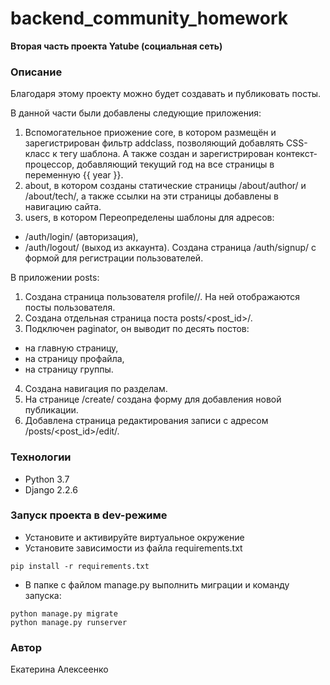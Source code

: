 # backend_community_homework

**Вторая часть проекта Yatube (социальная сеть)**

### Описание
Благодаря этому проекту можно будет создавать и публиковать посты.

В данной части были добавлены следующие приложения:
1. Вспомогательное приожение core, в котором размещён и зарегистрирован фильтр addclass, позволяющий добавлять CSS-класс к тегу шаблона. А также создан и зарегистрирован контекст-процессор, добавляющий текущий год на все страницы в переменную {{ year }}.
2. about, в котором созданы статические страницы /about/author/ и /about/tech/, а также ссылки на эти страницы добавлены в навигацию сайта.
3. users, в котором Переопределены шаблоны для адресов:
- /auth/login/ (авторизация),
- /auth/logout/ (выход из аккаунта).
Создана страница /auth/signup/ с формой для регистрации пользователей.

В приложении posts:
1. Создана страница пользователя profile/<username>/. На ней отображаются посты пользователя.
2. Создана отдельная страница поста posts/<post_id>/.
3. Подключен paginator, он выводит по десять постов:
- на главную страницу,
- на страницу профайла,
- на страницу группы.
4. Создана навигация по разделам.
5. На странице /create/ создана форму для добавления новой публикации.
6. Добавлена страница редактирования записи с адресом /posts/<post_id>/edit/.

### Технологии
- Python 3.7
- Django 2.2.6

### Запуск проекта в dev-режиме
- Установите и активируйте виртуальное окружение
- Установите зависимости из файла requirements.txt
```
pip install -r requirements.txt
``` 
- В папке с файлом manage.py выполнить миграции и команду запуска:
```
python manage.py migrate
python manage.py runserver
```
### Автор
Екатерина Алексеенко
